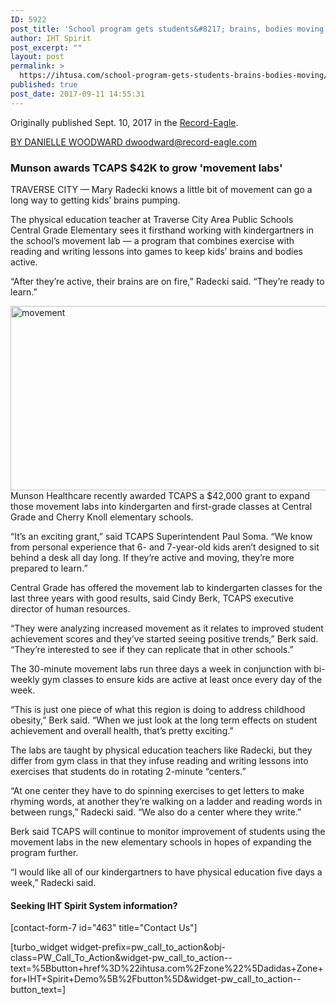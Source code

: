 ```yaml
---
ID: 5922
post_title: 'School program gets students&#8217; brains, bodies moving'
author: IHT Spirit
post_excerpt: ""
layout: post
permalink: >
  https://ihtusa.com/school-program-gets-students-brains-bodies-moving/
published: true
post_date: 2017-09-11 14:55:31
---
```

Originally published Sept. 10, 2017 in the <a href="http://www.record-eagle.com/news/local_news/school-program-gets-students-brains-bodies-moving/article_c788ebd4-485b-554a-82ea-f4d1e0b401d6.html" target="_blank" rel="noopener">Record-Eagle</a>.

<span id="author-popup-3cfd3ad6-1af7-11e7-9b71-2f2784d2d393-asset-c788ebd4-485b-554a-82ea-f4d1e0b401d6" class="asset-byline" title="" data-original-title=""><a id="rgi745410" href="http://cloud.siteencore.com/loading.html#rotftwetu=aHR0cCUzQS8vd3d3LnJlY29yZC1lYWdsZS5jb20vbmV3cy9sb2NhbF9uZXdzL3NjaG9vbC1wcm9ncmFtLWdldHMtc3R1ZGVudHMtYnJhaW5zLWJvZGllcy1tb3ZpbmcvYXJ0aWNsZV9jNzg4ZWJkNC00ODViLTU1NGEtODJlYS1mNGQxZTBiNDAxZDYuaHRtbA%3D%3D&amp;ibothsahtrtd=aHR0cHMlM0EvL3d3dy5yZWNvcmQtZWFnbGUuY29tL3VzZXJzL3Byb2ZpbGUvRGFuaWVsbGUlMjUyMFdvb2R3YXJk&amp;shtlp=aHR0cCUzQS8vd3d3LnJlY29yZC1lYWdsZS5jb20vbmV3cy9sb2NhbF9uZXdzL3NjaG9vbC1wcm9ncmFtLWdldHMtc3R1ZGVudHMtYnJhaW5zLWJvZGllcy1tb3ZpbmcvYXJ0aWNsZV9jNzg4ZWJkNC00ODViLTU1NGEtODJlYS1mNGQxZTBiNDAxZDYuaHRtbA%3D%3D&amp;otisu=Ly93d3cuc2l0ZWVuY29yZS5jb20vY25oaS9yZWNvcmRlYWdsZS9zcGVjaWFsLmh0bWw%3D&amp;x=0&amp;y=0&amp;w=1536&amp;h=824&amp;t=15051572340861&amp;tokenID=D0B3D73YXI5QGCXM8ITKT09OPEL0O0O8&amp;s=c2l0ZWVuY29yZS5jb20%3D" target="_blank" rel="noopener">BY DANIELLE WOODWARD dwoodward@record-eagle.com</a></span>
<h3 class="subhead">Munson awards TCAPS $42K to grow 'movement labs'</h3>
<p class="meta">TRAVERSE CITY — Mary Radecki knows a little bit of movement can go a long way to getting kids’ brains pumping.</p>
<p class="meta">The physical education teacher at Traverse City Area Public Schools Central Grade Elementary sees it firsthand working with kindergartners in the school’s movement lab — a program that combines exercise with reading and writing lessons into games to keep kids’ brains and bodies active.</p>
<p class="meta">“After they’re active, their brains are on fire,” Radecki said. “They’re ready to learn.”</p>
<p class="meta"><!--more--><a href="https://ihtusa.com/wp-content/uploads/2017/09/activekids9-11share.jpg"><img class="alignleft wp-image-5923" src="https://ihtusa.com/wp-content/uploads/2017/09/activekids9-11share.jpg" alt="movement" width="550" height="295" /></a>Munson Healthcare recently awarded TCAPS a $42,000 grant to expand those movement labs into kindergarten and first-grade classes at Central Grade and Cherry Knoll elementary schools.</p>
<p class="meta">“It’s an exciting grant,” said TCAPS Superintendent Paul Soma. “We know from personal experience that 6- and 7-year-old kids aren’t designed to sit behind a desk all day long. If they’re active and moving, they’re more prepared to learn.”</p>
<p class="meta">Central Grade has offered the movement lab to kindergarten classes for the last three years with good results, said Cindy Berk, TCAPS executive director of human resources.</p>
<p class="meta">“They were analyzing increased movement as it relates to improved student achievement scores and they’ve started seeing positive trends,” Berk said. “They’re interested to see if they can replicate that in other schools.”</p>
<p class="meta">The 30-minute movement labs run three days a week in conjunction with bi-weekly gym classes to ensure kids are active at least once every day of the week.</p>
<p class="meta">“This is just one piece of what this region is doing to address childhood obesity,” Berk said. “When we just look at the long term effects on student achievement and overall health, that’s pretty exciting.”</p>
<p class="meta">The labs are taught by physical education teachers like Radecki, but they differ from gym class in that they infuse reading and writing lessons into exercises that students do in rotating 2-minute “centers.”</p>
<p class="meta">“At one center they have to do spinning exercises to get letters to make rhyming words, at another they’re walking on a ladder and reading words in between rungs,” Radecki said. “We also do a center where they write.”</p>
<p class="meta">Berk said TCAPS will continue to monitor improvement of students using the movement labs in the new elementary schools in hopes of expanding the program further.</p>
<p class="meta">“I would like all of our kindergartners to have physical education five days a week,” Radecki said.</p>

<h4>Seeking IHT Spirit System information?</h4>
[contact-form-7 id="463" title="Contact Us"]

[turbo_widget widget-prefix=pw_call_to_action&obj-class=PW_Call_To_Action&widget-pw_call_to_action--text=%5Bbutton+href%3D%22ihtusa.com%2Fzone%22%5Dadidas+Zone+for+IHT+Spirit+Demo%5B%2Fbutton%5D&widget-pw_call_to_action--button_text=]